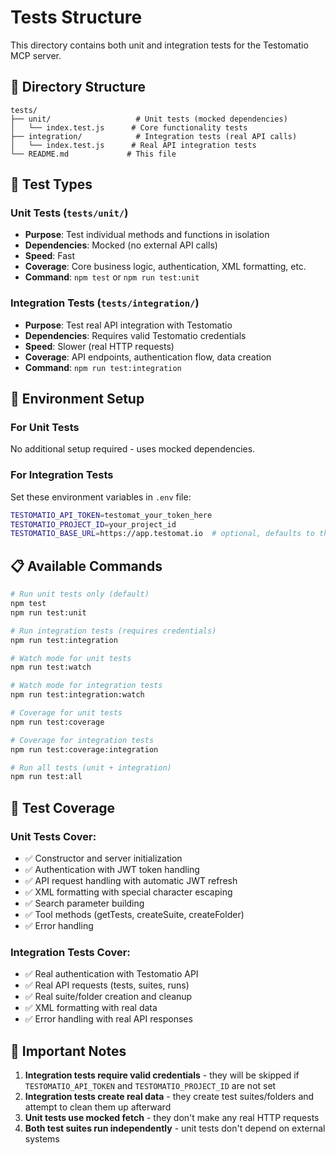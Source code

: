 # Tests Structure

This directory contains both unit and integration tests for the Testomatio MCP server.

## 📁 Directory Structure

```
tests/
├── unit/                   # Unit tests (mocked dependencies)
│   └── index.test.js      # Core functionality tests
├── integration/            # Integration tests (real API calls)
│   └── index.test.js      # Real API integration tests
└── README.md             # This file
```

## 🧪 Test Types

### Unit Tests (`tests/unit/`)
- **Purpose**: Test individual methods and functions in isolation
- **Dependencies**: Mocked (no external API calls)
- **Speed**: Fast
- **Coverage**: Core business logic, authentication, XML formatting, etc.
- **Command**: `npm test` or `npm run test:unit`

### Integration Tests (`tests/integration/`)
- **Purpose**: Test real API integration with Testomatio
- **Dependencies**: Requires valid Testomatio credentials
- **Speed**: Slower (real HTTP requests)
- **Coverage**: API endpoints, authentication flow, data creation
- **Command**: `npm run test:integration`

## 🔧 Environment Setup

### For Unit Tests
No additional setup required - uses mocked dependencies.

### For Integration Tests
Set these environment variables in `.env` file:
```bash
TESTOMATIO_API_TOKEN=testomat_your_token_here
TESTOMATIO_PROJECT_ID=your_project_id
TESTOMATIO_BASE_URL=https://app.testomat.io  # optional, defaults to this
```

## 📋 Available Commands

```bash
# Run unit tests only (default)
npm test
npm run test:unit

# Run integration tests (requires credentials)
npm run test:integration

# Watch mode for unit tests
npm run test:watch

# Watch mode for integration tests
npm run test:integration:watch

# Coverage for unit tests
npm run test:coverage

# Coverage for integration tests
npm run test:coverage:integration

# Run all tests (unit + integration)
npm run test:all
```

## 🧩 Test Coverage

### Unit Tests Cover:
- ✅ Constructor and server initialization
- ✅ Authentication with JWT token handling
- ✅ API request handling with automatic JWT refresh
- ✅ XML formatting with special character escaping
- ✅ Search parameter building
- ✅ Tool methods (getTests, createSuite, createFolder)
- ✅ Error handling

### Integration Tests Cover:
- ✅ Real authentication with Testomatio API
- ✅ Real API requests (tests, suites, runs)
- ✅ Real suite/folder creation and cleanup
- ✅ XML formatting with real data
- ✅ Error handling with real API responses

## 🚨 Important Notes

1. **Integration tests require valid credentials** - they will be skipped if `TESTOMATIO_API_TOKEN` and `TESTOMATIO_PROJECT_ID` are not set
2. **Integration tests create real data** - they create test suites/folders and attempt to clean them up afterward
3. **Unit tests use mocked fetch** - they don't make any real HTTP requests
4. **Both test suites run independently** - unit tests don't depend on external systems
